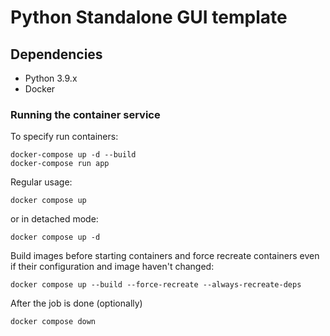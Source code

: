 # Python Standalone GUI template

## Dependencies

- Python 3.9.x
- Docker


### Running the container service

To specify run containers:

```
docker-compose up -d --build
docker-compose run app
```

Regular usage:
```
docker compose up
```

or in detached mode:

```
docker compose up -d
```

Build images before starting containers and force recreate containers even if their configuration and image haven't changed:
```
docker compose up --build --force-recreate --always-recreate-deps
```

After the job is done (optionally)
```
docker compose down
```
